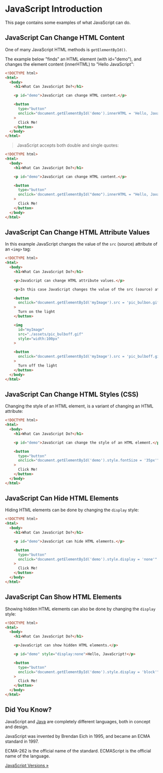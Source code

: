 # JavaScript Introduction

This page contains some examples of what JavaScript can do.

## JavaScript Can Change HTML Content

One of many JavaScript HTML methods is `getElementById()`.

The example below "finds" an HTML element (with id="demo"), and changes the element content (innerHTML) to "Hello JavaScript":

```html
<!DOCTYPE html>
<html>
  <body>
    <h1>What Can JavaScript Do?</h1>

    <p id="demo">JavaScript can change HTML content.</p>

    <button
      type="button"
      onclick="document.getElementById('demo').innerHTML = 'Hello, JavaScript!'"
    >
      Click Me!
    </button>
  </body>
</html>
```

> JavaScript accepts both double and single quotes:

```html
<!DOCTYPE html>
<html>
  <body>
    <h1>What Can JavaScript Do?</h1>

    <p id="demo">JavaScript can change HTML content.</p>

    <button
      type="button"
      onclick='document.getElementById("demo").innerHTML = "Hello, JavaScript!"'
    >
      Click Me!
    </button>
  </body>
</html>
```

## JavaScript Can Change HTML Attribute Values

In this example JavaScript changes the value of the `src` (source) attribute of an `<img>` tag:

```html
<!DOCTYPE html>
<html>
  <body>
    <h1>What Can JavaScript Do?</h1>

    <p>JavaScript can change HTML attribute values.</p>

    <p>In this case JavaScript changes the value of the src (source) attribute of an image</p>

    <button
      onclick="document.getElementById('myImage').src = 'pic_bulbon.gif'"
    >
      Turn on the light
    </button>

    <img
      id="myImage"
      src="./assets/pic_bulboff.gif"
      style="width:100px"
    >

    <button
      onclick="document.getElementById('myImage').src = 'pic_bulboff.gif'"
    >
      Turn off the light
    </button>
  </body>
</html>
```

## JavaScript Can Change HTML Styles (CSS)

Changing the style of an HTML element, is a variant of changing an HTML attribute:

```html
<!DOCTYPE html>
<html>
  <body>
    <h1>What Can JavaScript Do?</h1>

    <p id="demo">JavaScript can change the style of an HTML element.</p>

    <button
      type="button"
      onclick="document.getElementById('demo').style.fontSize = '35px'"
    >
      Click Me!
    </button>
  </body>
</html>
```

## JavaScript Can Hide HTML Elements

Hiding HTML elements can be done by changing the `display` style:

```html
<!DOCTYPE html>
<html>
  <body>
    <h1>What Can JavaScript Do?</h1>

    <p id="demo">JavaScript can hide HTML elements.</p>

    <button
      type="button"
      onclick="document.getElementById('demo').style.display = 'none'"
    >
      Click Me!
    </button>
  </body>
</html>
```

## JavaScript Can Show HTML Elements

Showing hidden HTML elements can also be done by changing the `display` style:

```html
<!DOCTYPE html>
<html>
  <body>
    <h1>What Can JavaScript Do?</h1>

    <p>JavaScript can show hidden HTML elements.</p>

    <p id="demo" style="display:none">Hello, JavaScript!</p>

    <button
      type="button"
      onclick="document.getElementById('demo').style.display = 'block'"
    >
      Click Me!
    </button>
  </body>
</html>
```

## Did You Know?

JavaScript and [Java](https://www.w3schools.com/java/default.asp) are completely different languages, both in concept and design.

JavaScript was invented by Brendan Eich in 1995, and became an ECMA standard in 1997.

ECMA-262 is the official name of the standard. ECMAScript is the official name of the language. 

[JavaScript Versions »](https://www.w3schools.com/js/js_versions.asp)